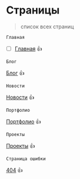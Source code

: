 # **Страницы**
> список всех страниц

```
Главная
```
- [ ] [Главная](https://lilkost.github.io/stroi-verstka/) :+1:
```
Блог
```
[Блог](https://lilkost.github.io/stroi-verstka/blog.html) :+1:
```
Новости
```
[Новости](https://lilkost.github.io/stroi-verstka/news.html) :+1:
```
Портфолио
```
[Портфолио](https://lilkost.github.io/stroi-verstka/portfolio.html) :+1:
```
Проекты
```
[Проекты](https://lilkost.github.io/stroi-verstka/project.html) :+1:
```
Страница ошибки
```
[404](https://lilkost.github.io/stroi-verstka/404.html) :+1:
